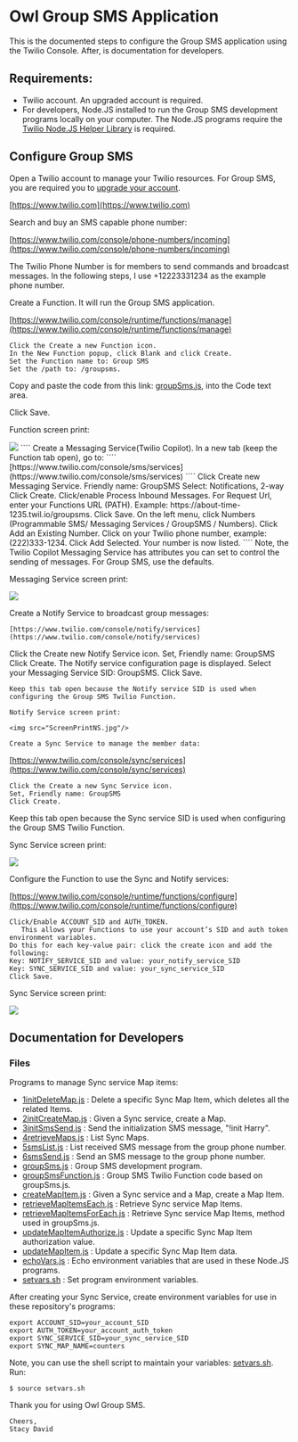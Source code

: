 # Owl Group SMS Application

This is the documented steps to configure the Group SMS application using the Twilio Console.
After, is documentation for developers.

## Requirements:

- Twilio account. An upgraded account is required.
- For developers, Node.JS installed to run the Group SMS development programs locally on your computer.
The Node.JS programs require the [Twilio Node.JS Helper Library](https://www.twilio.com/docs/libraries/node) is required.

## Configure Group SMS

Open a Twilio account to manage your Twilio resources.
For Group SMS, you are required you to [upgrade your account](https://support.twilio.com/hc/en-us/articles/223183208-Upgrading-to-a-paid-Twilio-Account).

[https://www.twilio.com](https://www.twilio.com)


Search and buy an SMS capable phone number:

[https://www.twilio.com/console/phone-numbers/incoming](https://www.twilio.com/console/phone-numbers/incoming)

The Twilio Phone Number is for members to send commands and broadcast messages.
In the following steps, I use +12223331234 as the example phone number.

Create a Function. It will run the Group SMS application.

[https://www.twilio.com/console/runtime/functions/manage](https://www.twilio.com/console/runtime/functions/manage)
````
Click the Create a new Function icon.
In the New Function popup, click Blank and click Create.
Set the Function name to: Group SMS
Set the /path to: /groupsms.
````
Copy and paste the code from this link: [groupSms.js](groupSms.js), into the Code text area.

Click Save.

Function screen print:

<img src="ScreenPrintFunction.jpg"/>
````
Create a Messaging Service(Twilio Copilot).
In a new tab (keep the Function tab open), go to:
````
[https://www.twilio.com/console/sms/services](https://www.twilio.com/console/sms/services)
````
Click Create new Messaging Service.
Friendly name: GroupSMS
Select: Notifications, 2-way
Click Create.
Click/enable Process Inbound Messages. For Request Url, enter your Functions URL (PATH).
   Example: https://about-time-1235.twil.io/groupsms.
Click Save.
On the left menu, click Numbers (Programmable SMS/ Messaging Services / GroupSMS / Numbers).
Click Add an Existing Number.
Click on your Twilio phone number, example: (222)333-1234.
Click Add Selected. Your number is now listed.
````
Note, the Twilio Copilot Messaging Service has attributes you can set to control the sending of messages. For Group SMS, use the defaults.

Messaging Service screen print:

<img src="ScreenPrintMS.jpg"/>

Create a Notify Service to broadcast group messages:
````
[https://www.twilio.com/console/notify/services](https://www.twilio.com/console/notify/services)
````
Click the Create new Notify Service icon.
Set, Friendly name: GroupSMS
Click Create. The Notify service configuration page is displayed.
Select your Messaging Service SID: GroupSMS.
Click Save.
````
Keep this tab open because the Notify service SID is used when configuring the Group SMS Twilio Function.

Notify Service screen print:

<img src="ScreenPrintNS.jpg"/>

Create a Sync Service to manage the member data:
````
[https://www.twilio.com/console/sync/services](https://www.twilio.com/console/sync/services)
````
Click the Create a new Sync Service icon.
Set, Friendly name: GroupSMS
Click Create.
````
Keep this tab open because the Sync service SID is used when configuring the Group SMS Twilio Function.

Sync Service screen print:

<img src="ScreenPrintSS.jpg"/>

Configure the Function to use the Sync and Notify services:

[https://www.twilio.com/console/runtime/functions/configure](https://www.twilio.com/console/runtime/functions/configure)
````
Click/Enable ACCOUNT_SID and AUTH_TOKEN.
   This allows your Functions to use your account’s SID and auth token environment variables.
Do this for each key-value pair: click the create icon and add the following:
Key: NOTIFY_SERVICE_SID and value: your_notify_service_SID
Key: SYNC_SERVICE_SID and value: your_sync_service_SID
Click Save.
````

Sync Service screen print:

<img src="ScreenPrintSS.jpg"/>

## Documentation for Developers

### Files

Programs to manage Sync service Map items:
- [1initDeleteMap.js](1initDeleteMap.js) : Delete a specific Sync Map Item, which deletes all the related Items.
- [2initCreateMap.js](2initCreateMap.js) : Given a Sync service, create a Map.
- [3initSmsSend.js](3initSmsSend.js)     : Send the initialization SMS message, "!init Harry".
- [4retrieveMaps.js](4retrieveMaps.js)   : List Sync Maps.
- [5smsList.js](5smsList.js)             : List received SMS message from the group phone number.
- [6smsSend.js](6smsSend.js)             : Send an SMS message to the group phone number.
- [groupSms.js](groupSms.js)             : Group SMS development program.
- [groupSmsFunction.js](groupSmsFunction.js) : Group SMS Twilio Function code based on groupSms.js.
- [createMapItem.js](createMapItem.js)   : Given a Sync service and a Map, create a Map Item.
- [retrieveMapItemsEach.js](retrieveMapItemsEach.js)       : Retrieve Sync service Map Items.
- [retrieveMapItemsForEach.js](retrieveMapItemsForEach.js) : Retrieve Sync service Map Items, method used in groupSms.js.
- [updateMapItemAuthorize.js](updateMapItemAuthorize.js)   : Update a specific Sync Map Item authorization value.
- [updateMapItem.js](updateMapItem.js)   : Update a specific Sync Map Item data.
- [echoVars.js](echoVars.js)             : Echo environment variables that are used in these Node.JS programs.
- [setvars.sh](setvars.sh)               : Set program environment variables.

After creating your Sync Service, create environment variables for use in these repository's programs:
````
export ACCOUNT_SID=your_account_SID
export AUTH_TOKEN=your_account_auth_token
export SYNC_SERVICE_SID=your_sync_service_SID
export SYNC_MAP_NAME=counters
````
Note, you can use the shell script to maintain your variables: [setvars.sh](setvars.sh). Run:
````
$ source setvars.sh
````

Thank you for using Owl Group SMS.
````
Cheers,
Stacy David
````
